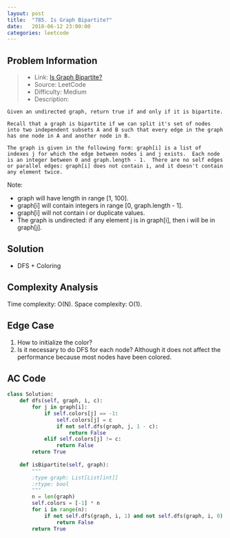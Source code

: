 ```yaml
---
layout: post
title:  "785. Is Graph Bipartite?"
date:   2018-06-12 23:00:00
categories: leetcode
---
```



## Problem Information

> * Link: [Is Graph Bipartite?](https://leetcode.com/problems/is-graph-bipartite/description/)
> * Source: LeetCode
> * Difficulty: Medium
> * Description:

```
Given an undirected graph, return true if and only if it is bipartite.

Recall that a graph is bipartite if we can split it's set of nodes into two independent subsets A and B such that every edge in the graph has one node in A and another node in B.

The graph is given in the following form: graph[i] is a list of indexes j for which the edge between nodes i and j exists.  Each node is an integer between 0 and graph.length - 1.  There are no self edges or parallel edges: graph[i] does not contain i, and it doesn't contain any element twice.
```

Note:
* graph will have length in range [1, 100].
* graph[i] will contain integers in range [0, graph.length - 1].
* graph[i] will not contain i or duplicate values.
* The graph is undirected: if any element j is in graph[i], then i will be in graph[j].

## Solution
* DFS + Coloring

## Complexity Analysis
Time complexity: O(N). Space complexity: O(1).

## Edge Case
1. How to initialize the color?
2. Is it necessary to do DFS for each node? Although it does not affect the performance because most nodes have been colored.

## AC Code

``` python
class Solution:
    def dfs(self, graph, i, c):
        for j in graph[i]:
            if self.colors[j] == -1:
                self.colors[j] = c
                if not self.dfs(graph, j, 1 - c):
                    return False
            elif self.colors[j] != c:
                return False
        return True
    
    def isBipartite(self, graph):
        """
        :type graph: List[List[int]]
        :rtype: bool
        """
        n = len(graph)
        self.colors = [-1] * n
        for i in range(n):
            if not self.dfs(graph, i, 1) and not self.dfs(graph, i, 0):
                return False
        return True
            
```



[jekyll-docs]: https://jekyllrb.com/docs/home
[jekyll-gh]:   https://github.com/jekyll/jekyll
[jekyll-talk]: https://talk.jekyllrb.com/

